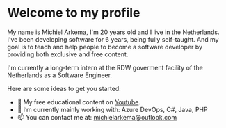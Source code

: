 # Welcome to my profile

My name is Michiel Arkema, I'm 20 years old and I live in the Netherlands. I've been developing software for 6 years, being fully self-taught. And my goal is to teach and help people to become a software developer by providing both exclusive and free content.

I'm currently a long-term intern at the RDW goverment facility of the Netherlands as a Software Engineer.


Here are some ideas to get you started:

- 🎥 My free educational content on [Youtube](https://www.youtube.com/channel/UCYeOAjhze6_4mPWtHRNViuA).
- 🌱 I’m currently mainly working with: Azure DevOps, C#, Java, PHP
- 📫 You can contact me at: <michielarkema@outlook.com>
